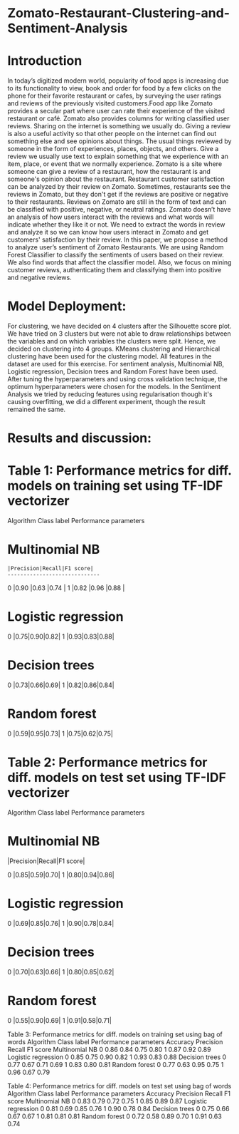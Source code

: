 # Zomato-Restaurant-Clustering-and-Sentiment-Analysis

# Introduction
In today’s digitized modern world, popularity of food apps is increasing due to its functionality to view, book and order for food by a few clicks on the phone for their favorite restaurant or cafes, by surveying the user ratings and reviews of the previously visited customers.Food app like Zomato provides a secular part where user can rate their experience of the visited restaurant or café. Zomato also provides columns for writing classified user reviews. Sharing on the internet is something we usually do. Giving a review is also a useful activity so that other people on the internet can find out something else and see opinions about things. The usual things reviewed by someone in the form of experiences, places, objects, and others. Give a review we usually use text to explain something that we experience with an item, place, or event that we normally experience. Zomato is a site where someone can give a review of a restaurant, how the restaurant is and someone's opinion about the restaurant. Restaurant customer satisfaction can be analyzed by their review on Zomato. Sometimes, restaurants see the reviews in Zomato, but they don't get if the reviews are positive or negative to their restaurants. Reviews on Zomato are still in the form of text and can be classified with positive, negative, or neutral ratings. Zomato doesn’t have an analysis of how users interact with the reviews and what words will indicate whether they like it or not. We need to extract the words in review and analyze it so we can know how users interact in Zomato and get customers' satisfaction by their review. In this paper, we propose a method to analyze user’s sentiment of Zomato Restaurants. We are using Random Forest Classifier to classify the sentiments of users based on their review. We also find words that affect the classifier model. Also, we focus on mining customer reviews, authenticating them and classifying them into positive and negative reviews.
# Model Deployment: 
For clustering, we have decided on 4 clusters after the Silhouette score plot. We have tried on 3 clusters but were not able to draw relationships between the variables and on which variables the clusters were split. Hence, we decided on clustering into 4 groups.
KMeans clustering and Hierarchical clustering have been used for the clustering model. All features in the dataset are used for this exercise.
For sentiment analysis, Multinomial NB, Logistic regression, Decision trees and Random Forest have been used. After tuning the hyperparameters and using cross validation technique, the optimum hyperparameters were chosen for the models. In the Sentiment Analysis we tried by reducing features using regularisation though it's causing overfitting, we did a different experiment, though the result remained the same.

# Results and discussion:
# Table 1:  Performance metrics for diff. models on training set using TF-IDF vectorizer
Algorithm   Class label Performance parameters
# Multinomial NB
    |Precision|Recall|F1 score|
    -----------------------------
0   |0.90     |0.63  |0.74    |
1   |0.82     |0.96  |0.88    |

# Logistic regression

0   |0.75|0.90|0.82|
1   |0.93|0.83|0.88|

# Decision trees

0   |0.73|0.66|0.69|
1   |0.82|0.86|0.84|

# Random forest

0   |0.59|0.95|0.73|
1   |0.75|0.62|0.75|


# Table 2: Performance metrics for diff. models on test set using TF-IDF vectorizer
Algorithm
Class label
Performance parameters
# Multinomial NB
|Precision|Recall|F1 score|

0  |0.85|0.59|0.70|
1  |0.80|0.94|0.86|

# Logistic regression

0   |0.69|0.85|0.76|
1   |0.90|0.78|0.84|

# Decision trees
0   |0.70|0.63|0.66|
1   |0.80|0.85|0.62|

# Random forest
0   |0.55|0.90|0.69|
1   |0.91|0.58|0.71|






Table 3: Performance metrics for diff. models on training set using bag of words
Algorithm
Class label
Performance parameters
Accuracy
Precision
Recall
F1 score
Multinomial NB
0
0.86
0.84
0.75
0.80
1
0.87
0.92
0.89
Logistic regression
0
0.85
0.75
0.90
0.82
1
0.93
0.83
0.88
Decision trees
0
0.77
0.67
0.71
0.69
1
0.83
0.80
0.81
Random forest
0
0.77
0.63
0.95
0.75
1
0.96
0.67
0.79


Table 4: Performance metrics for diff. models on test set using bag of words
Algorithm
Class label
Performance parameters
Accuracy
Precision
Recall
F1 score
Multinomial NB
0
0.83
0.79
0.72
0.75
1
0.85
0.89
0.87
Logistic regression
0
0.81
0.69
0.85
0.76
1
0.90
0.78
0.84
Decision trees
0
0.75
0.66
0.67
0.67
1
0.81
0.81
0.81
Random forest
0
0.72
0.58
0.89
0.70
1
0.91
0.63
0.74



